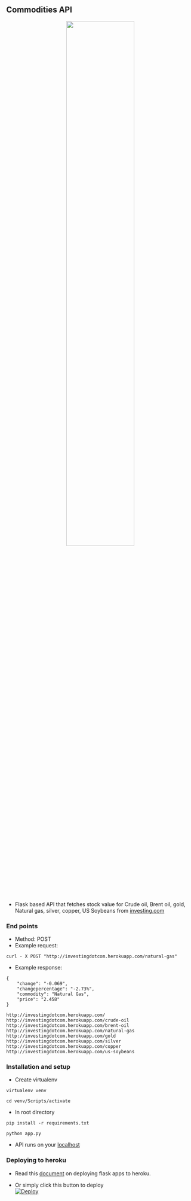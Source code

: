 ## Commodities API

<p align="center">
  <img src="https://res-1.cloudinary.com/crunchbase-production/image/upload/c_lpad,f_auto,q_auto:eco/v1397192181/bc47df8209e8fdc0fa8befb6dfc41ae2.png" width="60%">
</p>

* Flask based API that fetches stock value for Crude oil, Brent oil, gold, Natural gas, silver, copper, US Soybeans from [investing.com](https://www.investing.com/)

### End points
* Method: POST
* Example request:
```
curl - X POST "http://investingdotcom.herokuapp.com/natural-gas"
```
* Example response:
```
{
    "change": "-0.069",
    "changepercentage": "-2.73%",
    "commodity": "Natural Gas",
    "price": "2.458"
}
```

```
http://investingdotcom.herokuapp.com/
http://investingdotcom.herokuapp.com/crude-oil
http://investingdotcom.herokuapp.com/brent-oil
http://investingdotcom.herokuapp.com/natural-gas
http://investingdotcom.herokuapp.com/gold
http://investingdotcom.herokuapp.com/silver
http://investingdotcom.herokuapp.com/copper
http://investingdotcom.herokuapp.com/us-soybeans
```
### Installation and setup

* Create virtualenv
```
virtualenv venv
```

```
cd venv/Scripts/activate
```

* In root directory

```
pip install -r requirements.txt
```

```
python app.py
```
* API runs on your [localhost](http://localhost:5000/)

### Deploying to heroku

* Read this [document](https://devcenter.heroku.com/articles/getting-started-with-python) on deploying flask apps to heroku.

* Or simply click this button to deploy \
[![Deploy](https://www.herokucdn.com/deploy/button.svg)](https://heroku.com/deploy) 